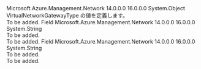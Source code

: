 <Type Name="VirtualNetworkGatewayType" FullName="Microsoft.Azure.Management.Network.Models.VirtualNetworkGatewayType">
  <TypeSignature Language="C#" Value="public static class VirtualNetworkGatewayType" />
  <TypeSignature Language="ILAsm" Value=".class public auto ansi abstract sealed beforefieldinit VirtualNetworkGatewayType extends System.Object" />
  <TypeSignature Language="DocId" Value="T:Microsoft.Azure.Management.Network.Models.VirtualNetworkGatewayType" />
  <TypeSignature Language="VB.NET" Value="Public Class VirtualNetworkGatewayType" />
  <TypeSignature Language="F#" Value="type VirtualNetworkGatewayType = class" />
  <AssemblyInfo>
    <AssemblyName>Microsoft.Azure.Management.Network</AssemblyName>
    <AssemblyVersion>14.0.0.0</AssemblyVersion>
    <AssemblyVersion>16.0.0.0</AssemblyVersion>
  </AssemblyInfo>
  <Base>
    <BaseTypeName>System.Object</BaseTypeName>
  </Base>
  <Interfaces />
  <Docs>
    <summary>
            VirtualNetworkGatewayType の値を定義します。
            </summary>
    <remarks>To be added.</remarks>
  </Docs>
  <Members>
    <Member MemberName="ExpressRoute">
      <MemberSignature Language="C#" Value="public const string ExpressRoute;" />
      <MemberSignature Language="ILAsm" Value=".field public static literal string ExpressRoute" />
      <MemberSignature Language="DocId" Value="F:Microsoft.Azure.Management.Network.Models.VirtualNetworkGatewayType.ExpressRoute" />
      <MemberSignature Language="VB.NET" Value="Public Const ExpressRoute As String " />
      <MemberSignature Language="F#" Value="val mutable ExpressRoute : string" Usage="Microsoft.Azure.Management.Network.Models.VirtualNetworkGatewayType.ExpressRoute" />
      <MemberType>Field</MemberType>
      <AssemblyInfo>
        <AssemblyName>Microsoft.Azure.Management.Network</AssemblyName>
        <AssemblyVersion>14.0.0.0</AssemblyVersion>
        <AssemblyVersion>16.0.0.0</AssemblyVersion>
      </AssemblyInfo>
      <ReturnValue>
        <ReturnType>System.String</ReturnType>
      </ReturnValue>
      <Docs>
        <summary>To be added.</summary>
        <remarks>To be added.</remarks>
      </Docs>
    </Member>
    <Member MemberName="Vpn">
      <MemberSignature Language="C#" Value="public const string Vpn;" />
      <MemberSignature Language="ILAsm" Value=".field public static literal string Vpn" />
      <MemberSignature Language="DocId" Value="F:Microsoft.Azure.Management.Network.Models.VirtualNetworkGatewayType.Vpn" />
      <MemberSignature Language="VB.NET" Value="Public Const Vpn As String " />
      <MemberSignature Language="F#" Value="val mutable Vpn : string" Usage="Microsoft.Azure.Management.Network.Models.VirtualNetworkGatewayType.Vpn" />
      <MemberType>Field</MemberType>
      <AssemblyInfo>
        <AssemblyName>Microsoft.Azure.Management.Network</AssemblyName>
        <AssemblyVersion>14.0.0.0</AssemblyVersion>
        <AssemblyVersion>16.0.0.0</AssemblyVersion>
      </AssemblyInfo>
      <ReturnValue>
        <ReturnType>System.String</ReturnType>
      </ReturnValue>
      <Docs>
        <summary>To be added.</summary>
        <remarks>To be added.</remarks>
      </Docs>
    </Member>
  </Members>
</Type>